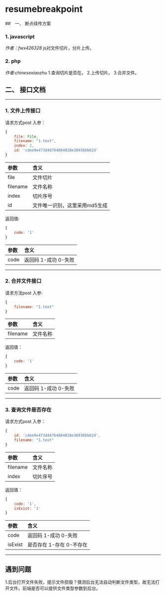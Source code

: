 # resumebreakpoint
##　一、 断点续传方案

### 1. javascript
*作者：fwx426328*
js对文件切片，分片上传。

### 2. php
*作者:chinesexiaozhu*
1.查询切片是否在。
2.上传切片。
3.合并文件。

## 二、 接口文档
---
### 1. 文件上传接口

请求方式post
入参：
```js
{
	file: File,
	filename: "1.text",
	index: 2,
	id: 'cdee9e473d48764864028e38936bb62d'
}
```
|参数|含义|
|:---|:---|
|file|文件切片|
|filename|文件名称|
|index|切片序号|
|id|文件唯一识别，这里采用md5生成|

返回值:
```js
{
	code: '1'
}
```

|参数|含义|
|:---|:---|
|code|返回码 1-成功 0-失败|


---

### 2. 合并文件接口

请求方法post
入参:
```js
{
	filename: "1.text"
}
```
|参数|含义|
|:---|:---|
|filename|文件名称|


返回值：
```js
{
	code: '1'
}
```
|参数|含义|
|:---|:---|
|code|返回码 1-成功 0-失败|


---

### 3. 查询文件是否存在
请求方式post
入参：
```js
{
	id: 'cdee9e473d48764864028e38936bb62d',
	filename: "1.text"
}
```
|参数|含义|
|:---|:---|
|filename|文件名称|
|index|切片序号|
 
返回值：
```js
{
	code: '1',
	isExist: '1'
}
```

|参数|含义|
|:---|:---|
|code|返回码 1-成功 0-失败|
|isExist|是否存在 1-存在 0-不存在|

---

## 遇到问题
1.后台打开文件失败，提示文件损毁？猜测后台无法自动判断文件类型，故无法打开文件。前端是否可以提供文件类型参数到后台。
